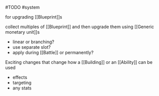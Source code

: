 #TODO 
#system 

for upgrading [[Blueprint]]s

collect multiples of [[Blueprint]] and then upgrade them using [[Generic monetary unit]]s
- linear or branching?
- use separate slot?
- apply during [[Battle]] or permanently?

Exciting changes that change how a [[Building]] or an [[Ability]] can be used
- effects
- targeting
- any stats
